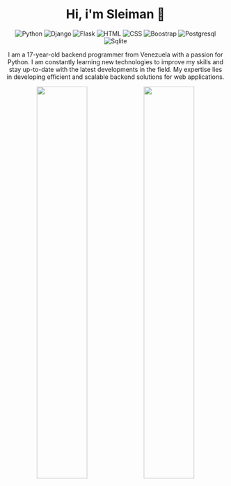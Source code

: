 <h1 align=center>Hi, i'm Sleiman 👋</h1>
<p align="center">
    <img src="https://img.shields.io/badge/Python-3776AB?style=for-the-badge&logo=python&logoColor=white" alt="Python">
    <img src="https://img.shields.io/badge/Django-092E20?style=for-the-badge&logo=django&logoColor=white" alt="Django">
    <img src="https://img.shields.io/badge/Flask-000000?style=for-the-badge&logo=flask&logoColor=white" alt="Flask">
    <img src="https://img.shields.io/badge/HTML5-E34F26?style=for-the-badge&logo=html5&logoColor=white" alt="HTML">
    <img src="https://img.shields.io/badge/CSS3-1572B6?style=for-the-badge&logo=css3&logoColor=white" alt="CSS">
    <img src="https://img.shields.io/badge/Bootstrap-563D7C?style=for-the-badge&logo=bootstrap&logoColor=white" alt="Boostrap">
    <img src="https://img.shields.io/badge/PostgreSQL-316192?style=for-the-badge&logo=postgresql&logoColor=white" alt="Postgresql">
    <img src="https://img.shields.io/badge/SQLite-07405E?style=for-the-badge&logo=sqlite&logoColor=white" alt="Sqlite">
</p>

<p align="center">
    I am a 17-year-old backend programmer from Venezuela with a passion for Python. I am constantly learning new technologies to improve my skills and stay up-to-date with the latest developments in the field. My expertise lies in developing efficient and scalable backend solutions for web applications.
</p>

<p align="center">
    <img width="48%"  align="center" src="https://github-readme-stats.vercel.app/api/top-langs/?username=SSleimann&layout=compact&theme=radical" />
    <img width="48%"  align="center" src="https://github-readme-stats.vercel.app/api?username=SSleimann&show_icons=true&theme=radical&line_height=36"/>
  </p>
